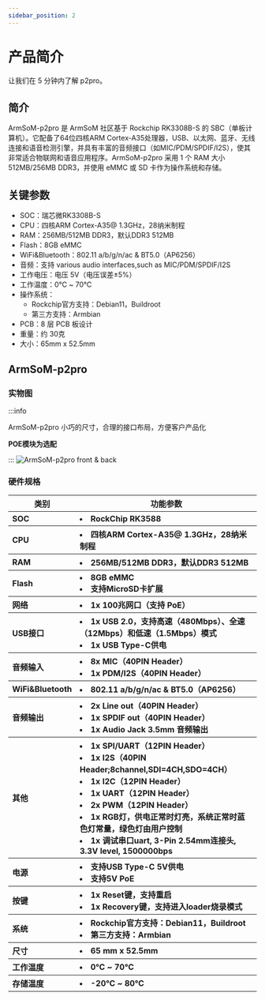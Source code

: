 ```yaml
---
sidebar_position: 2
---
```


# 产品简介

让我们在 5 分钟内了解 p2pro。

## 简介

ArmSoM-p2pro 是 ArmSoM 社区基于 Rockchip RK3308B-S 的 SBC（单板计算机）。它配备了64位四核ARM Cortex-A35处理器，USB、以太网、蓝牙、无线连接和语音检测引擎，并具有丰富的音频接口（如MIC/PDM/SPDIF/I2S），使其非常适合物联网和语音应用程序。ArmSoM-p2pro 采用 1 个 RAM 大小 512MB/256MB DDR3，并使用 eMMC 或 SD 卡作为操作系统和存储。

## 关键参数

- SOC：瑞芯微RK3308B-S
- CPU：四核ARM Cortex-A35@ 1.3GHz，28纳米制程
- RAM：256MB/512MB DDR3，默认DDR3 512MB
- Flash：8GB eMMC
- WiFi&Bluetooth：802.11 a/b/g/n/ac & BT5.0（AP6256）
- 音频：支持 various audio interfaces,such as MIC/PDM/SPDIF/I2S
- 工作电压：电压 5V（电压误差±5%）
- 工作温度：0℃ ~ 70℃
- 操作系统：
  - Rockchip官方支持：Debian11，Buildroot
  - 第三方支持：Armbian
- PCB：8 层 PCB 板设计
- 重量：约 30克
- 大小：65mm x 52.5mm

## ArmSoM-p2pro

### 实物图

:::info

ArmSoM-p2pro 小巧的尺寸，合理的接口布局，方便客户产品化

**POE模块为选配**

:::
![ArmSoM-p2pro front & back](/img/sbc/p2pro/armsom-p2pro-layout.png)

### 硬件规格

<table>
    <thead>
        <tr>
            <th>类别</th>
            <th>功能参数</th>
        </tr>
    </thead>
    <tbody align="left">
        <tr>
            <th>SOC</th>
            <th><li>RockChip RK3588</li></th>
        </tr>
        <tr>
            <th>CPU</th>
            <th><li>四核ARM Cortex-A35@ 1.3GHz，28纳米制程</li></th>
        </tr>
        <tr >
            <th>RAM</th>
            <th><li>256MB/512MB DDR3，默认DDR3 512MB</li></th>
        </tr>
        <tr >
            <th>Flash</th>
            <th><li>8GB eMMC</li><li>支持MicroSD卡扩展</li></th>
        </tr>
        <tr>
            <th>网络</th>
            <th><li>1x 100兆网口（支持 PoE）</li></th>
        </tr>
        <tr>
            <th>USB接口</th>
            <th><li>1x USB 2.0，支持高速（480Mbps）、全速（12Mbps）和低速（1.5Mbps）模式</li><li>1x USB Type-C供电</li></th>
        </tr>
        <tr>
            <th>音频输入</th>
            <th><li>8x MIC（40PIN Header）</li><li>1x PDM/I2S（40PIN Header）</li></th>
        </tr>
        <tr>
            <th>WiFi&Bluetooth</th>
            <th><li>802.11 a/b/g/n/ac & BT5.0（AP6256）</li></th>
        </tr>
        <tr>
            <th>音频输出</th>
            <th><li>2x Line out（40PIN Header）</li><li>1x SPDIF out（40PIN Header）</li> <li>1x Audio Jack 3.5mm 音频输出</li></th>
        </tr>
        <tr>
            <th>其他</th>
            <th><li>1x SPI/UART（12PIN Header）</li><li>1x I2S（40PIN Header;8channel,SDI=4CH,SDO=4CH）</li><li>1x I2C（12PIN Header）</li><li>1x UART（12PIN Header）</li><li>2x PWM（12PIN Header）</li><li>1x RGB灯，供电正常时灯亮，系统正常时蓝色灯常量，绿色灯由用户控制</li><li>1x 调试串口uart, 3-Pin 2.54mm连接头, 3.3V level, 1500000bps</li></th>
        </tr>
        <tr>
            <th>电源</th>
            <th><li>支持USB Type-C 5V供电</li><li>支持5V PoE</li></th>
        </tr>
        <tr>
            <th>按键</th>
            <th><li>1x Reset键，支持重启</li><li>1x Recovery键，支持进入loader烧录模式</li></th>
        </tr>
        <tr>
            <th>系统</th>
            <th><li>Rockchip官方支持：Debian11，Buildroot</li><li>第三方支持：Armbian</li></th>
        </tr>
        <tr>
            <th>尺寸</th>
            <th><li>65 mm x 52.5mm</li></th>
        </tr>
        <tr>
            <th>工作温度</th>
            <th><li>0℃ ~ 70℃</li></th>
        </tr>
        <tr>
            <th>存储温度</th>
            <th><li>-20℃ ~ 80℃</li></th>
        </tr>
    </tbody>
</table>
